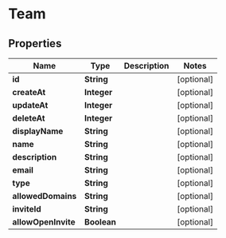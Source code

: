 
# Team

## Properties
Name | Type | Description | Notes
------------ | ------------- | ------------- | -------------
**id** | **String** |  |  [optional]
**createAt** | **Integer** |  |  [optional]
**updateAt** | **Integer** |  |  [optional]
**deleteAt** | **Integer** |  |  [optional]
**displayName** | **String** |  |  [optional]
**name** | **String** |  |  [optional]
**description** | **String** |  |  [optional]
**email** | **String** |  |  [optional]
**type** | **String** |  |  [optional]
**allowedDomains** | **String** |  |  [optional]
**inviteId** | **String** |  |  [optional]
**allowOpenInvite** | **Boolean** |  |  [optional]




